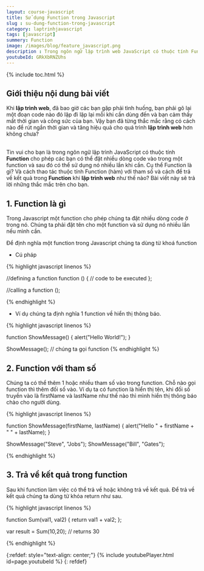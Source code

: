 ```yaml
---
layout: course-javascript
title: Sử dụng Function trong Javascript  
slug : su-dung-function-trong-javascript
category: laptrinhjavascript
tags: [javascript]
summery: Function   
image: /images/blog/feature_javascript.png
description : Trong ngôn ngữ lập trình web JavaScript có thuộc tính Function cho phép các bạn có thể đặt nhiều dòng code vào trong một function và sau đó có thể sử dụng nó nhiều lần khi cần. Cụ thể Function là gì? Và cách thao tác thuộc tính Function, hàm với tham số và cách để trả về kết quả trong Function khi lập trình web như thế nào? Những chia sẻ trong bài viết này sẽ lần lượt giải đáp những thắc mắc trên cho bạn.
youtubeId: GRkXbRNZUhs
---
```


{% include toc.html %}

## **Giới thiệu nội dung bài viết**

Khi <b>lập trình web</b>, đã bao giờ các bạn gặp phải tình huống, bạn phải gõ lại một đoạn code nào đó lặp đi lặp lại mỗi khi cần dùng đến và bạn cảm thấy mất thời gian và công sức của bạn. Vậy bạn đã từng thắc mắc rằng có cách nào để rút ngắn thời gian và tăng hiệu quả cho quá trình <b>lập trình web</b> hơn không chưa?

<br>
Tin vui cho bạn là trong ngôn ngữ lập trình JavaScript có thuộc tính <b>Function</b> cho phép các bạn có thể đặt nhiều dòng code vào trong một function và sau đó có thể sử dụng nó nhiều lần khi cần. Cụ thể Function là gì? Và cách thao tác thuộc tính Function (hàm) với tham số và cách để trả về kết quả trong <b>Function</b> khi <b>lập trình web</b> như thế nào? Bài viết này sẽ trả lời những thắc mắc trên cho bạn.


## **1. Function là gì**

Trong Javascript một function cho phép chúng ta đặt nhiều dòng code ở trong nó. Chúng ta phải đặt tên cho một function và sử dụng nó nhiều lần nếu mình cần.

Để định nghĩa một function trong Javascript chúng ta dùng từ khoá function

- Cú pháp

{% highlight javascript  linenos %}

//defining a function
function <function-name>()
{
    // code to be executed
};

//calling a function
<function-name>();

{% endhighlight %}

- Ví dụ chúng ta định nghĩa 1 function về hiển thị thông báo.

{% highlight javascript  linenos %}

function ShowMessage() {
    alert("Hello World!");
}

ShowMessage(); // chúng ta gọi function
{% endhighlight %}

## **2. Function với tham số**

Chúng ta có thể thêm 1 hoặc nhiều tham số vào trong function. Chỗ nào gọi function thì thêm đối số vào. Ví dụ ta có function là hiển thị tên, khi đối số truyền vào là firstName và lastName như thế nào thì mình hiển thị thông báo chào cho người dùng.

{% highlight javascript  linenos %}

function ShowMessage(firstName, lastName) {
    alert("Hello " + firstName + " " + lastName);
}

ShowMessage("Steve", "Jobs");
ShowMessage("Bill", "Gates");

{% endhighlight %}


## **3. Trả về kết quả trong function**

Sau khi function làm việc có thể trả về hoặc không trả về kết quả. Để trả về kết quả chúng ta dùng từ khóa return như sau.

{% highlight javascript  linenos %}

function Sum(val1, val2) {
    return val1 + val2;
};

var result = Sum(10,20); // returns 30

{% endhighlight %}


{:refdef: style="text-align: center;"}
{% include youtubePlayer.html id=page.youtubeId %}
{: refdef}





